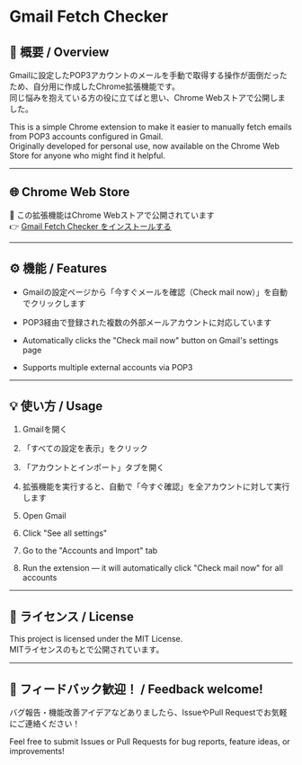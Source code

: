 # Gmail Fetch Checker

## 📌 概要 / Overview

Gmailに設定したPOP3アカウントのメールを手動で取得する操作が面倒だったため、自分用に作成したChrome拡張機能です。  
同じ悩みを抱えている方の役に立てばと思い、Chrome Webストアで公開しました。

This is a simple Chrome extension to make it easier to manually fetch emails from POP3 accounts configured in Gmail.  
Originally developed for personal use, now available on the Chrome Web Store for anyone who might find it helpful.

---

## 🌐 Chrome Web Store

🧩 この拡張機能はChrome Webストアで公開されています  
👉 [Gmail Fetch Checker をインストールする](https://chromewebstore.google.com/detail/gmail-fetch-checker/eejgjdamlelilmhdddlcobdijonjkepb)

---

## ⚙️ 機能 / Features

- Gmailの設定ページから「今すぐメールを確認（Check mail now）」を自動でクリックします  
- POP3経由で登録された複数の外部メールアカウントに対応しています

- Automatically clicks the "Check mail now" button on Gmail's settings page  
- Supports multiple external accounts via POP3

---

## 💡 使い方 / Usage

1. Gmailを開く  
2. 「すべての設定を表示」をクリック  
3. 「アカウントとインポート」タブを開く  
4. 拡張機能を実行すると、自動で「今すぐ確認」を全アカウントに対して実行します

1. Open Gmail  
2. Click "See all settings"  
3. Go to the "Accounts and Import" tab  
4. Run the extension — it will automatically click "Check mail now" for all accounts

---

## 📜 ライセンス / License

This project is licensed under the MIT License.  
MITライセンスのもとで公開されています。

---

## 🙏 フィードバック歓迎！ / Feedback welcome!

バグ報告・機能改善アイデアなどありましたら、IssueやPull Requestでお気軽にご連絡ください！

Feel free to submit Issues or Pull Requests for bug reports, feature ideas, or improvements!